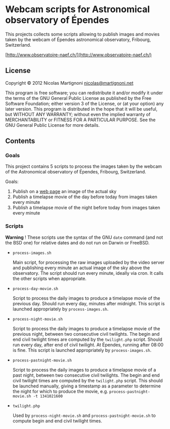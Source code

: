 # Webcam scripts for Astronomical observatory of Épendes

This projects collects some scripts allowing to publish images and movies taken by the webcam of Épendes astronomical observatory, Fribourg, Switzerland.

[http://www.observatoire-naef.ch/](http://www.observatoire-naef.ch/)

## License

Copyright © 2012 Nicolas Martignoni <nicolas@martignoni.net>

This program is free software; you can redistribute it and/or modify it under the terms of the GNU General Public License as published by the Free Software Foundation; either version 3 of the License, or (at your option) any later version. This program is distributed in the hope that it will be useful, but WITHOUT ANY WARRANTY; without even the implied warranty of MERCHANTABILITY or FITNESS FOR A PARTICULAR PURPOSE. See the GNU General Public License for more details.

## Contents

### Goals

This project contains 5 scripts to process the images taken by the webcam of the Astronomical observatory of Épendes, Fribourg, Switzerland.

Goals:

1. Publish on a [web page](http://www.observatoire-naef.ch/fr/visite/webcam) an image of the actual sky
2. Publish a timelapse movie of the day before today from images taken every minute
3. Publish a timelapse movie of the night before today from images taken every minute

### Scripts

__Warning__ ! These scripts use the syntax of the GNU `date` command (and not the BSD one) for relative dates and do not run on Darwin or FreeBSD.

* `process-images.sh`

  Main script, for processing the raw images uploaded by the video server and publishing every minute an actual image of the sky above the observatory. The script should run every minute, ideally via cron. It calls the other scripts when appropriate.

* `process-day-movie.sh`

  Script to process the daily images to produce a timelapse movie of the previous day. Should run every day, minutes after midnight. This script is launched appropriately by `process-images.sh`.

* `process-night-movie.sh`

  Script to process the daily images to produce a timelapse movie of the previous night, between two consecutive civil twilights. The begin and end civil twilight times are computed by the `twilight.php` script. Should run every day, after end of civil twilight. At Épendes, running after 08:00 is fine. This script is launched appropriately by `process-images.sh`.

* `process-pastnight-movie.sh`

  Script to process the daily images to produce a timelapse movie of a past night, between two consecutive civil twilights. The begin and end civil twilight times are computed by the `twilight.php` script. This should be launched manually, giving a timestamp as a parameter to determine the night for which to produce the movie, e.g. `process-pastnight-movie.sh -t 1341021600`

* `twilight.php`

  Used by `process-night-movie.sh` and `process-pastnight-movie.sh` to compute begin and end civil twilight times.
